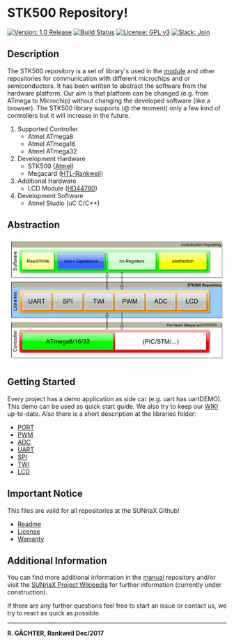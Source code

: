 ﻿# STK500 Repository!

[![Version: 1.0 Release](https://img.shields.io/badge/Version-1.0%20Release-green.svg)](https://github.com/sunriax) [![Build Status](https://travis-ci.org/sunriax/STK500.svg?branch=master)](https://travis-ci.org/sunriax/STK500) [![License: GPL v3](https://img.shields.io/badge/License-GPL%20v3-blue.svg)](https://www.gnu.org/licenses/gpl-3.0) [![Slack: Join](https://img.shields.io/badge/Slack-Join-blue.svg)](https://join.slack.com/t/sunriax-technology/shared_invite/enQtMjg3OTE2MjIyMTE2LTU1MmEwNmY5Y2Y3MTNjNzFhYzE5NTFkYWY4NzE0YmQzNzA5NjBkMWQ3ODkyNDI1NjJmMGIwYzMwOGI5ZjA2MDg)

## Description

The STK500 repository is a set of library's used in the [module](https://github.com/sunriax/module) and other repositories for communication with different microchips and or semiconductors. It has been written to abstract the software from the hardware platform. Our aim is that platform can be changed (e.g. from ATmega to Microchip) without changing the developed software (like a browser). The STK500 library supports (@ the moment) only a few kind of controllers but it will increase in the future.

1. Supported Controller
   * Atmel ATmega8
   * Atmel ATmega16
   * Atmel ATmega32
1. Development Hardware
   * STK500 ([Atmel](http://www.microchip.com/webdoc/stk500/index.html))
   * Megacard ([HTL-Rankweil](http://www.htl-rankweil.at/))
1. Additional Hardware
   * LCD Module ([HD44780](https://www.pollin.de/productdownloads/D120622D.PDF))
1. Development Software
   * Atmel Studio (uC C/C++)

## Abstraction

![Graphical Description](https://raw.githubusercontent.com/sunriax/manual/master/docs/image/STK500_abstraction.png "Graphical Description")

## Getting Started

Every project has a demo application as side car (e.g. uart has uartDEMO). This demo can be used as quick start guide. We also try to keep our [WIKI](https://wiki.sunriax.at) up-to-date. Also there is a short description at the libraries folder:

* [PORT](./port/port.md)
* [PWM](./pwm/pwm.md)
* [ADC](./adc/adc.md)
* [UART](./uart/uart.md)
* [SPI](./spi/spi.md)
* [TWI](./twi/twi.md)
* [LCD](./lcd/lcd.md)

## Important Notice

This files are valid for all repositories at the SUNriaX Github!
* [Readme](https://github.com/sunriax/manual/blob/master/README.md)
* [License](https://github.com/sunriax/manual/blob/master/LICENSE.md)
* [Warranty](https://github.com/sunriax/manual/blob/master/WARRANTY.md)

## Additional Information

You can find more additional information in the [manual](https://github.com/sunriax/manual/tree/master/docs) repository and/or visit the [SUNriaX Project Wikipedia](https://wiki.sunriax.at/) for further information (currently under construction).

If there are any further questions feel free to start an issue or contact us, we try to react as quick as possible.

---
**R. GÄCHTER, Rankweil Dec/2017**